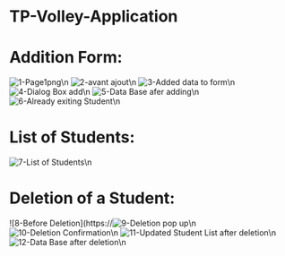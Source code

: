 # TP-Volley-Application
# Addition Form:
![1-Page1png](https://github.com/OthmanElidirssi/TP-Volley-Application/assets/132103080/ed7ce671-59f0-45f1-bed3-d1e55455998e)\n
![2-avant ajout](https://github.com/OthmanElidirssi/TP-Volley-Application/assets/132103080/9d028432-57fb-4eaf-b84d-04fa1c97a75f)\n
![3-Added data to form](https://github.com/OthmanElidirssi/TP-Volley-Application/assets/132103080/bff15b2a-0145-4409-9de4-c4978c658e86)\n
![4-Dialog Box add](https://github.com/OthmanElidirssi/TP-Volley-Application/assets/132103080/88653ba1-897e-469c-b85b-cc416b9f73c3)\n
![5-Data Base afer adding](https://github.com/OthmanElidirssi/TP-Volley-Application/assets/132103080/24626b9f-520a-4499-803d-009c2d273845)\n
![6-Already exiting Student](https://github.com/OthmanElidirssi/TP-Volley-Application/assets/132103080/4cf900b7-07a7-462e-b4f1-9fdfceeb1b29)\n
# List of Students:
![7-List of Students](https://github.com/OthmanElidirssi/TP-Volley-Application/assets/132103080/174faa25-cfb0-4e98-bfaf-561f0385d10f)\n
# Deletion of a Student:
![8-Before Deletion](https://![9-Deletion pop up](https://github.com/OthmanElidirssi/TP-Volley-Application/assets/132103080/e85154c4-3948-4ecd-a395-8221fadb779d)\n
![10-Deletion Confirmation](https://github.com/OthmanElidirssi/TP-Volley-Application/assets/132103080/5f24c222-0e2c-4dc0-a413-9961ae06d54d)\n
![11-Updated Student List after deletion](https://github.com/OthmanElidirssi/TP-Volley-Application/assets/132103080/cdc5f61f-cb2d-4ef5-929a-adb57a414d9b)\n
![12-Data Base after deletion](https://github.com/OthmanElidirssi/TP-Volley-Application/assets/132103080/86064066-1b18-48f9-9edd-b4b07d127c8e)\n










